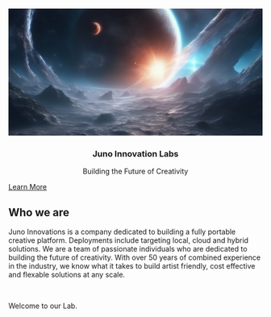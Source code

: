 <br />
<p align="center">
    <img src="/profile/header.png"/>
    <h3 align="center">Juno Innovation Labs</h3>
    <p align="center">
        Building the Future of Creativity
    </p>
</p>

[Learn More](https://junovfx.com/)

## Who we are

Juno Innovations is a company dedicated to building a fully portable creative platform. 
Deployments include targeting local, cloud and hybrid solutions. We are a team of passionate 
individuals who are dedicated to building the future of creativity. With over 50 years of combined
experience in the industry, we know what it takes to build artist friendly, cost effective and flexable 
solutions at any scale.

<br/>

Welcome to our Lab.
